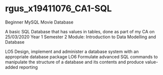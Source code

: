 # rgus_x19411076_CA1-SQL
Beginner MySQL Movie Database 

A basic SQL Database that has values in tables, done as part of my CA on 25/03/2020 Year 1 Semester 2 
Module: Introduction to Data Modelling and Database

LO5 Design, implement and administer a database system with an appropriate database package
LO6 Formulate advanced SQL commands to manipulate the structure of a database and its contents and produce value-added reporting
